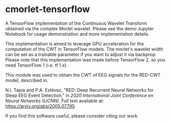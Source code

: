 # cmorlet-tensorflow

A TensorFlow implementation of the Continuous Wavelet Transform obtained via the complex Morlet wavelet. Please see the demo Jupyter Notebook for usage demonstration and more implementation details. 

This implementation is aimed to leverage GPU acceleration for the computation of the CWT in TensorFlow models. The morlet's wavelet width can be set as a trainable parameter if you want to adjust it via backprop. Please note that this implementation was made before TensorFlow 2, so you need TensorFlow 1 (i.e. tf 1.x).

This module was used to obtain the CWT of EEG signals for the RED-CWT model, described in:

N.I. Tapia and P.A. Estévez, "RED: Deep Recurrent Neural Networks for Sleep EEG Event Detection," in *2020 International Joint Conference on Neural Networks (IJCNN)*.
Full text available at: https://arxiv.org/abs/2005.07795

If you find this software useful, please consider citing our work.
